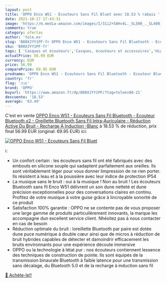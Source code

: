 ```yaml
---
layout: post
title: 'OPPO Enco W51 - Ecouteurs Sans Fil Bluet avec 18.53 % rabais '
date: 2021-10-17 17:43:31
image: 'https://m.media-amazon.com/images/I/31i2+5AHv4L._SL500_._SL400_.jpg'
comments: true
category: ofertas
author: 'tole.es'
slug: 'B08XJYY1PF-fr OPPO Enco W51 - Ecouteurs Sans Fil Bluetooth - Ecouteur...'
sku: 'B08XJYY1PF-fr'
tags: [ 'Casques et écouteurs','Casques, écouteurs et accessoires','High-Tech','oppo', ]
actualPrice: 56.99 EUR
currency: EUR
price: 56.99
comparePrice: 69.95 EUR
prodname: 'OPPO Enco W51 - Ecouteurs Sans Fil Bluetooth - Ecouteur Bluetooth x2 - Oreillette Bluetooth Sans Fil Intra-Auriculaire - Réduction Active Du Bruit - Recharge À Induction -Blanc'
country: 'fr'
flag: '🇫🇷'
brand: 'OPPO'
buyurl: 'https://www.amazon.fr/dp/B08XJYY1PF/?tag=tolees0d-21'
descuento: '18.53'
average: '63.49'
---
```


C'est en vente [OPPO Enco W51 - Ecouteurs Sans Fil Bluetooth - Ecouteur Bluetooth x2 - Oreillette Bluetooth Sans Fil Intra-Auriculaire - Réduction Active Du Bruit - Recharge À Induction -Blanc](https://www.amazon.fr/dp/B08XJYY1PF/?tag=tolees0d-21)  à  18.53 % de réduction, prix final  56.99 EUR (original: 69.95 EUR) ici:

[![OPPO Enco W51 - Ecouteurs Sans Fil Bluet](https://m.media-amazon.com/images/I/31i2+5AHv4L._SL500_._SL400_.jpg)](https://www.amazon.fr/dp/B08XJYY1PF/?tag=tolees0d-21)

ℹ️:

- Un confort certain : les écouteurs sans fil ont été fabriqués avec des embouts en silicone souple qui sadaptent parfaitement aux oreilles. Ils sont véritablement léger pour vous donner limpression de ne rien porter. Ils résistent à leau et à la poussière avec leur indice de protection IP54
- La musique sans le bruit : oui à la musique ! Non au bruit ! Les écouteurs Bluetooth sans fil Enco W51 délivrent un son dune netteté et dune précision exceptionnelles pour des conversations claires en continu. Profitez de votre musique à votre guise grâce à lincroyable sonorité de ce produit
- Satisfaction 100% garantie : OPPO ne se contente pas de vous proposer une large gamme de produits particulièrement innovants, la marque les accompagne dun excellent service client. Nhésitez pas à nous contacter en cas de besoin
- Réduction optimale du bruit : loreillette Bluetooth par paire est dotée dune puce numérique à double cœur ainsi que de micros à réduction de bruit hybrides capables de détecter et damoindrir efficacement les bruits environnants pour une expérience découte immersive
- OPPO ou la technologie à létat pur : nos écouteurs contiennent lessence des techniques de construction de pointe. Ils sont équipés de la transmission binaurale Bluetooth à faible latence pour une transmission sans décalage, du Bluetooth 5.0 et de la recharge à induction sans fil

[🛒 Achète-le!!](https://www.amazon.fr/dp/B08XJYY1PF/?tag=tolees0d-21)

